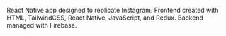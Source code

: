 React Native app designed to replicate Instagram. Frontend created with HTML, TailwindCSS, React Native, JavaScript, and Redux. Backend managed with Firebase.
